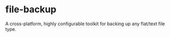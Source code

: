 # file-backup
A cross-platform, highly configurable toolkit for backing up any flat/text file type.
